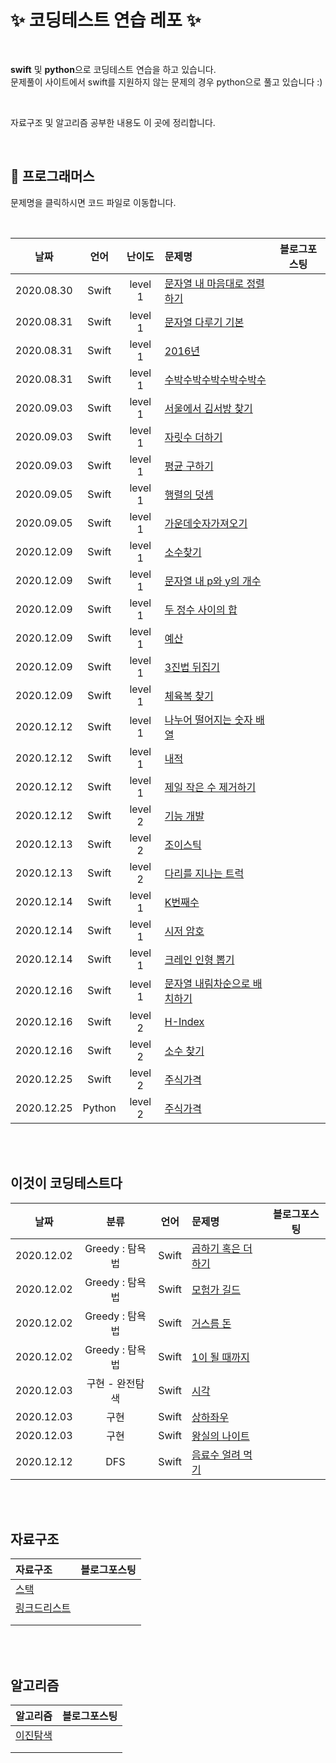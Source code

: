 # ✨ 코딩테스트 연습 레포 ✨

</br>

**swift** 및 **python**으로 코딩테스트 연습을 하고 있습니다.
</br>
문제풀이 사이트에서 swift를 지원하지 않는 문제의 경우 python으로 풀고 있습니다 :) 

</br>

자료구조 및 알고리즘 공부한 내용도 이 곳에 정리합니다.

</br>

## 📄 프로그래머스


문제명을 클릭하시면 코드 파일로 이동합니다.

</br>

날짜        |  언어 | 난이도  |문제명|블로그포스팅
:-------------------------:|:-------------------------: |:-------------------------:    |:-------------------------   |:-------------------------:  
2020.08.30| Swift    |level 1 |[문자열 내 마음대로 정렬하기](https://github.com/gwajeong/codingTestPractice/blob/master/%ED%94%84%EB%A1%9C%EA%B7%B8%EB%9E%98%EB%A8%B8%EC%8A%A4/%EB%AC%B8%EC%9E%90%EC%97%B4%EB%82%B4%EB%A7%88%EC%9D%8C%EB%8C%80%EB%A1%9C%EC%A0%95%EB%A0%AC%ED%95%98%EA%B8%B0.playground/Contents.swift) |  |
2020.08.31| Swift    |level 1 |[문자열 다루기 기본](https://github.com/gwajeong/codingTestPractice/blob/master/%ED%94%84%EB%A1%9C%EA%B7%B8%EB%9E%98%EB%A8%B8%EC%8A%A4/%EB%AC%B8%EC%9E%90%EC%97%B4%EB%8B%A4%EB%A3%A8%EA%B8%B0%EA%B8%B0%EB%B3%B8.playground/Contents.swift) |  |
2020.08.31| Swift    |level 1 |[2016년](https://github.com/gwajeong/codingTestPractice/blob/master/%ED%94%84%EB%A1%9C%EA%B7%B8%EB%9E%98%EB%A8%B8%EC%8A%A4/2016%EB%85%84.playground/Contents.swift) |  |
2020.08.31| Swift    |level 1 |[수박수박수박수박수박수](https://github.com/gwajeong/codingTestPractice/blob/master/%ED%94%84%EB%A1%9C%EA%B7%B8%EB%9E%98%EB%A8%B8%EC%8A%A4/%EC%88%98%EB%B0%95%EC%88%98%EB%B0%95%EC%88%98%EB%B0%95.playground/Contents.swift) |  |
2020.09.03| Swift    |level 1 |[서울에서 김서방 찾기](https://github.com/gwajeong/codingTestPractice/blob/master/%ED%94%84%EB%A1%9C%EA%B7%B8%EB%9E%98%EB%A8%B8%EC%8A%A4/%EC%84%9C%EC%9A%B8%EC%97%90%EC%84%9C%20%EA%B9%80%EC%84%9C%EB%B0%A9%20%EC%B0%BE%EA%B8%B0.playground/Contents.swift) |  |
2020.09.03| Swift    |level 1 |[자릿수 더하기](https://github.com/gwajeong/codingTestPractice/blob/master/%ED%94%84%EB%A1%9C%EA%B7%B8%EB%9E%98%EB%A8%B8%EC%8A%A4/%EC%9E%90%EB%A6%BF%EC%88%98%20%EB%8D%94%ED%95%98%EA%B8%B0.playground/Contents.swift) |  |
2020.09.03| Swift    |level 1 |[평균 구하기](https://github.com/gwajeong/codingTestPractice/blob/master/%ED%94%84%EB%A1%9C%EA%B7%B8%EB%9E%98%EB%A8%B8%EC%8A%A4/%ED%8F%89%EA%B7%A0%20%EA%B5%AC%ED%95%98%EA%B8%B0.playground/Contents.swift) |  |
2020.09.05| Swift    |level 1 |[행렬의 덧셈](https://github.com/gwajeong/codingTestPractice/blob/master/%ED%94%84%EB%A1%9C%EA%B7%B8%EB%9E%98%EB%A8%B8%EC%8A%A4/%ED%96%89%EB%A0%AC%EC%9D%98%20%EB%8D%A7%EC%85%88.playground/Contents.swift) |  |
2020.09.05| Swift    |level 1 |[가운데숫자가져오기](https://github.com/gwajeong/codingTestPractice/blob/master/%ED%94%84%EB%A1%9C%EA%B7%B8%EB%9E%98%EB%A8%B8%EC%8A%A4/%EA%B0%80%EC%9A%B4%EB%8D%B0%EC%88%AB%EC%9E%90%EA%B0%80%EC%A0%B8%EC%98%A4%EA%B8%B0.playground/Contents.swift) |  |
2020.12.09| Swift    |level 1 |[소수찾기](https://github.com/gwajeong/codingTestPractice/blob/master/%ED%94%84%EB%A1%9C%EA%B7%B8%EB%9E%98%EB%A8%B8%EC%8A%A4/%EC%86%8C%EC%88%98%EC%B0%BE%EA%B8%B0.playground/Contents.swift) |  |
2020.12.09| Swift    |level 1 |[문자열 내 p와 y의 개수](https://github.com/gwajeong/codingTestPractice/blob/master/%ED%94%84%EB%A1%9C%EA%B7%B8%EB%9E%98%EB%A8%B8%EC%8A%A4/%EB%AC%B8%EC%9E%90%EC%97%B4%20%EB%82%B4%20p%EC%99%80%20y%EC%9D%98%20%EA%B0%9C%EC%88%98.playground/Contents.swift) |  |
2020.12.09| Swift    |level 1 |[두 정수 사이의 합](https://github.com/gwajeong/codingTestPractice/blob/master/%ED%94%84%EB%A1%9C%EA%B7%B8%EB%9E%98%EB%A8%B8%EC%8A%A4/%EB%91%90%20%EC%A0%95%EC%88%98%20%EC%82%AC%EC%9D%B4%EC%9D%98%20%ED%95%A9.playground/Contents.swift) |  |
2020.12.09| Swift    |level 1 |[예산](https://github.com/gwajeong/codingTestPractice/blob/master/%ED%94%84%EB%A1%9C%EA%B7%B8%EB%9E%98%EB%A8%B8%EC%8A%A4/%EC%98%88%EC%82%B0.playground/Contents.swift) |  |
2020.12.09| Swift    |level 1 |[3진법 뒤집기](https://github.com/gwajeong/codingTestPractice/blob/master/%ED%94%84%EB%A1%9C%EA%B7%B8%EB%9E%98%EB%A8%B8%EC%8A%A4/3%EC%A7%84%EB%B2%95%20%EB%92%A4%EC%A7%91%EA%B8%B0.playground/Contents.swift) |  |
2020.12.09| Swift    |level 1 |[체육복 찾기](https://github.com/gwajeong/codingTestPractice/blob/master/%ED%94%84%EB%A1%9C%EA%B7%B8%EB%9E%98%EB%A8%B8%EC%8A%A4/%EC%B2%B4%EC%9C%A1%EB%B3%B5%20%EC%B0%BE%EA%B8%B0.playground/Contents.swift) |  |
2020.12.12| Swift    |level 1 |[나누어 떨어지는 숫자 배열](https://github.com/gwajeong/codingTestPractice/tree/master/%ED%94%84%EB%A1%9C%EA%B7%B8%EB%9E%98%EB%A8%B8%EC%8A%A4/%EB%82%98%EB%88%84%EC%96%B4%20%EB%96%A8%EC%96%B4%EC%A7%80%EB%8A%94%20%EC%88%AB%EC%9E%90%20%EB%B0%B0%EC%97%B4.playground) |  |
2020.12.12| Swift    |level 1 |[내적](https://github.com/gwajeong/codingTestPractice/blob/master/%ED%94%84%EB%A1%9C%EA%B7%B8%EB%9E%98%EB%A8%B8%EC%8A%A4/%EB%82%B4%EC%A0%81.playground/Contents.swift) |  |
2020.12.12| Swift    |level 1 |[제일 작은 수 제거하기](https://github.com/gwajeong/codingTestPractice/blob/master/%ED%94%84%EB%A1%9C%EA%B7%B8%EB%9E%98%EB%A8%B8%EC%8A%A4/%EC%A0%9C%EC%9D%BC%20%EC%9E%91%EC%9D%80%20%EC%88%98%20%EC%A0%9C%EA%B1%B0%ED%95%98%EA%B8%B0.playground/Contents.swift) |  |
2020.12.12| Swift    |level 2 |[기능 개발](https://github.com/gwajeong/codingTestPractice/blob/master/%ED%94%84%EB%A1%9C%EA%B7%B8%EB%9E%98%EB%A8%B8%EC%8A%A4/%EA%B8%B0%EB%8A%A5%EA%B0%9C%EB%B0%9C.playground/Contents.swift) |  |
2020.12.13| Swift    |level 2 |[조이스틱](https://github.com/gwajeong/codingTestPractice/blob/master/%ED%94%84%EB%A1%9C%EA%B7%B8%EB%9E%98%EB%A8%B8%EC%8A%A4/%EC%A1%B0%EC%9D%B4%EC%8A%A4%ED%8B%B1.playground/Contents.swift) |  |
2020.12.13| Swift    |level 2 |[다리를 지나는 트럭](https://github.com/gwajeong/codingTestPractice/blob/master/%ED%94%84%EB%A1%9C%EA%B7%B8%EB%9E%98%EB%A8%B8%EC%8A%A4/%EB%8B%A4%EB%A6%AC%EB%A5%BC%20%EC%A7%80%EB%82%98%EB%8A%94%20%ED%8A%B8%EB%9F%AD.playground/Contents.swift) |  |
2020.12.14| Swift    |level 1 |[K번째수](https://github.com/gwajeong/codingTestPractice/blob/master/%ED%94%84%EB%A1%9C%EA%B7%B8%EB%9E%98%EB%A8%B8%EC%8A%A4/K%EB%B2%88%EC%A7%B8%EC%88%98.playground/Contents.swift) |  |
2020.12.14| Swift    |level 1 |[시저 암호](https://github.com/gwajeong/codingTestPractice/blob/master/%ED%94%84%EB%A1%9C%EA%B7%B8%EB%9E%98%EB%A8%B8%EC%8A%A4/%EC%8B%9C%EC%A0%80%EC%95%94%ED%98%B8.playground/Contents.swift) |  |
2020.12.14| Swift    |level 1 |[크레인 인형 뽑기](https://github.com/gwajeong/codingTestPractice/blob/master/%ED%94%84%EB%A1%9C%EA%B7%B8%EB%9E%98%EB%A8%B8%EC%8A%A4/%ED%81%AC%EB%A0%88%EC%9D%B8%20%EC%9D%B8%ED%98%95%EB%BD%91%EA%B8%B0%20%EA%B2%8C%EC%9E%84.playground/Contents.swift) |  |
2020.12.16| Swift    |level 1 |[문자열 내림차순으로 배치하기](https://github.com/gwajeong/codingTestPractice/blob/master/%ED%94%84%EB%A1%9C%EA%B7%B8%EB%9E%98%EB%A8%B8%EC%8A%A4/%EB%AC%B8%EC%9E%90%EC%97%B4%20%EB%82%B4%EB%A6%BC%EC%B0%A8%EC%88%9C%EC%9C%BC%EB%A1%9C%20%EB%B0%B0%EC%B9%98%ED%95%98%EA%B8%B0.playground/Contents.swift) |  |
2020.12.16| Swift    |level 2 |[H-Index](https://github.com/gwajeong/codingTestPractice/blob/master/%ED%94%84%EB%A1%9C%EA%B7%B8%EB%9E%98%EB%A8%B8%EC%8A%A4/H-Index.playground/Contents.swift) |  |
2020.12.16| Swift    |level 2 |[소수 찾기](https://github.com/gwajeong/codingTestPractice/blob/master/%ED%94%84%EB%A1%9C%EA%B7%B8%EB%9E%98%EB%A8%B8%EC%8A%A4/%EC%86%8C%EC%88%98%20%EC%B0%BE%EA%B8%B0.playground/Contents.swift) |  |
2020.12.25| Swift    |level 2 |[주식가격](https://github.com/gwajeong/codingTestPractice/blob/master/%ED%94%84%EB%A1%9C%EA%B7%B8%EB%9E%98%EB%A8%B8%EC%8A%A4/%EC%A3%BC%EC%8B%9D%EA%B0%80%EA%B2%A9.playground/Contents.swift) |  |
2020.12.25| Python    |level 2 |[주식가격](https://github.com/gwajeong/codingTestPractice/blob/master/%ED%94%84%EB%A1%9C%EA%B7%B8%EB%9E%98%EB%A8%B8%EC%8A%A4/Python/%EC%A3%BC%EC%8B%9D%EA%B0%80%EA%B2%A9.py)|  |

</br>
</br>

## 이것이 코딩테스트다

날짜   |분류     |  언어 |문제명|블로그포스팅
:-------------------------:|:-------------------------: |:-------------------------:    |:-------------------------   |:-------------------------:   
2020.12.02|Greedy : 탐욕법     |Swift |[곱하기 혹은 더하기](https://github.com/gwajeong/codingTestPractice/blob/master/%EC%9D%B4%EA%B2%83%EC%9D%B4%EC%BD%94%EB%94%A9%ED%85%8C%EC%8A%A4%ED%8A%B8%EB%8B%A4/%EA%B3%B1%ED%95%98%EA%B8%B0%20%ED%98%B9%EC%9D%80%20%EB%8D%94%ED%95%98%EA%B8%B0.playground/Contents.swift) |  |
2020.12.02|Greedy : 탐욕법     |Swift |[모험가 길드](https://github.com/gwajeong/codingTestPractice/blob/master/%EC%9D%B4%EA%B2%83%EC%9D%B4%EC%BD%94%EB%94%A9%ED%85%8C%EC%8A%A4%ED%8A%B8%EB%8B%A4/%EB%AA%A8%ED%97%98%EA%B0%80%20%EA%B8%B8%EB%93%9C.playground/Contents.swift) |  |
2020.12.02|Greedy : 탐욕법     |Swift |[거스름 돈](https://github.com/gwajeong/codingTestPractice/blob/master/%EC%9D%B4%EA%B2%83%EC%9D%B4%EC%BD%94%EB%94%A9%ED%85%8C%EC%8A%A4%ED%8A%B8%EB%8B%A4/%EA%B1%B0%EC%8A%A4%EB%A6%84%20%EB%8F%88.playground/Contents.swift) |  |
2020.12.02|Greedy : 탐욕법     |Swift | [1이 될 때까지](https://github.com/gwajeong/codingTestPractice/blob/master/%EC%9D%B4%EA%B2%83%EC%9D%B4%EC%BD%94%EB%94%A9%ED%85%8C%EC%8A%A4%ED%8A%B8%EB%8B%A4/1%EC%9D%B4%20%EB%90%A0%20%EB%95%8C%EA%B9%8C%EC%A7%80.playground/Contents.swift)|  |
2020.12.03|구현 - 완전탐색 |Swift |[시각](https://github.com/gwajeong/codingTestPractice/blob/master/%EC%9D%B4%EA%B2%83%EC%9D%B4%EC%BD%94%EB%94%A9%ED%85%8C%EC%8A%A4%ED%8A%B8%EB%8B%A4/%EC%8B%9C%EA%B0%81.playground/Contents.swift) |  |
2020.12.03|구현|Swift |[상하좌우](https://github.com/gwajeong/codingTestPractice/blob/master/%EC%9D%B4%EA%B2%83%EC%9D%B4%EC%BD%94%EB%94%A9%ED%85%8C%EC%8A%A4%ED%8A%B8%EB%8B%A4/%EC%83%81%ED%95%98%EC%A2%8C%EC%9A%B0.playground/Contents.swift) |  |
2020.12.03|구현|Swift |[왕실의 나이트](https://github.com/gwajeong/codingTestPractice/blob/master/%EC%9D%B4%EA%B2%83%EC%9D%B4%EC%BD%94%EB%94%A9%ED%85%8C%EC%8A%A4%ED%8A%B8%EB%8B%A4/%EC%99%95%EC%8B%A4%EC%9D%98%20%EB%82%98%EC%9D%B4%ED%8A%B8.playground/Contents.swift) |  |
2020.12.12|DFS|Swift |[음료수 얼려 먹기](https://github.com/gwajeong/codingTestPractice/blob/master/%EC%9D%B4%EA%B2%83%EC%9D%B4%EC%BD%94%EB%94%A9%ED%85%8C%EC%8A%A4%ED%8A%B8%EB%8B%A4/%EC%9D%8C%EB%A3%8C%EC%88%98%20%EC%96%BC%EB%A0%A4%20%EB%A8%B9%EA%B8%B0.playground/Contents.swift) |  |




</br>
</br>

## 자료구조

자료구조       |블로그포스팅
:-------------------------|:------------------------- 
[스택](https://github.com/gwajeong/codingTestPractice/blob/master/%EC%9E%90%EB%A3%8C%EA%B5%AC%EC%A1%B0/Stack.playground/Contents.swift)||
[링크드리스트](https://github.com/gwajeong/codingTestPractice/blob/master/%EC%9E%90%EB%A3%8C%EA%B5%AC%EC%A1%B0/LinkedList.playground/Contents.swift)||
[]()||
[]()||
</br>
</br>

## 알고리즘

알고리즘     |블로그포스팅
:-------------------------|:------------------------- 
[이진탐색](https://github.com/gwajeong/codingTestPractice/blob/master/%EC%95%8C%EA%B3%A0%EB%A6%AC%EC%A6%98/%EC%9D%B4%EC%A7%84%ED%83%90%EC%83%89.playground/Contents.swift)||
[]()||
[]()||

</br>
</br>
